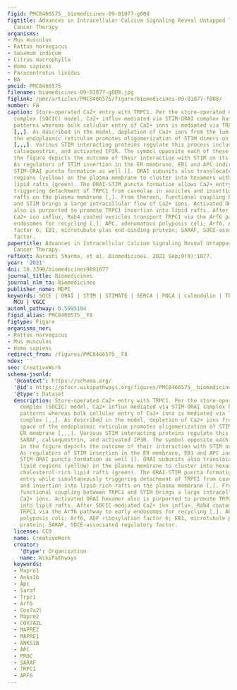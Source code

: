 ```yaml
---
figid: PMC8466575__biomedicines-09-01077-g008
figtitle: Advances in Intracellular Calcium Signaling Reveal Untapped Targets for
  Cancer Therapy
organisms:
- Mus musculus
- Rattus norvegicus
- Sesamum indicum
- Citrus macrophylla
- Homo sapiens
- Paracentrotus lividus
- NA
pmcid: PMC8466575
filename: biomedicines-09-01077-g008.jpg
figlink: /pmc/articles/PMC8466575/figure/biomedicines-09-01077-f008/
number: F8
caption: Store-operated Ca2+ entry with TRPC1. Per the store-operated Ca2+ influx
  complex (SOCIC) model, Ca2+ influx mediated via STIM-ORAI complex has oscillatory
  patterns whereas bulk cellular entry of Ca2+ ions is mediated via TRPC1-STIM1 complex
  [,,]. As described in the model, depletion of Ca2+ ions from the luminal space of
  the endoplasmic reticulum promotes oligomerization of STIM dimers on ER membrane
  [,,,]. Various STIM interacting proteins regulate this process including SARAF,
  calsequestrin, and activated IP3R. The symbol opposite each of these proteins in
  the figure depicts the outcome of their interaction with STIM on its oligomerization.
  As regulators of STIM insertion in the ER membrane, EB1 and APC indirectly influence
  STIM-ORAI puncta formation as well []. ORAI subunits also translocate from low lipid
  regions (yellow) on the plasma membrane to cluster into hexamers within cholesterol-rich
  lipid rafts (green). The ORAI-STIM puncta formation allows Ca2+ entry while simultaneously
  triggering detachment of TRPC1 from caveolae in vesicles and insertion into lipid-rich
  rafts on the plasma membrane [,]. From thereon, functional coupling between TRPC1
  and STIM brings a large intracellular flow of Ca2+ ions. Activated ORAI hexamer
  also is purported to promote TRPC1 insertion into lipid rafts. After SOCIC-mediated
  Ca2+ ion influx, Rab4 coated vesicles transport TRPC1 via the Arf6 pathway to early
  endosomes for recycling [,]. APC, adenomatous polyposis coli; Arf6, ADP ribosylation
  factor 6; EB1, microtubule plus end-binding protein; SARAF, SOCE-associated regulatory
  factor.
papertitle: Advances in Intracellular Calcium Signaling Reveal Untapped Targets for
  Cancer Therapy.
reftext: Aarushi Sharma, et al. Biomedicines. 2021 Sep;9(9):1077.
year: '2021'
doi: 10.3390/biomedicines9091077
journal_title: Biomedicines
journal_nlm_ta: Biomedicines
publisher_name: MDPI
keywords: SOCE | ORAI | STIM | STIMATE | SERCA | PNCA | calmodulin | TRP | IP3R |
  MCU | VGCC
automl_pathway: 0.5995184
figid_alias: PMC8466575__F8
figtype: Figure
organisms_ner:
- Rattus norvegicus
- Mus musculus
- Homo sapiens
redirect_from: /figures/PMC8466575__F8
ndex: ''
seo: CreativeWork
schema-jsonld:
  '@context': https://schema.org/
  '@id': https://pfocr.wikipathways.org/figures/PMC8466575__biomedicines-09-01077-g008.html
  '@type': Dataset
  description: Store-operated Ca2+ entry with TRPC1. Per the store-operated Ca2+ influx
    complex (SOCIC) model, Ca2+ influx mediated via STIM-ORAI complex has oscillatory
    patterns whereas bulk cellular entry of Ca2+ ions is mediated via TRPC1-STIM1
    complex [,,]. As described in the model, depletion of Ca2+ ions from the luminal
    space of the endoplasmic reticulum promotes oligomerization of STIM dimers on
    ER membrane [,,,]. Various STIM interacting proteins regulate this process including
    SARAF, calsequestrin, and activated IP3R. The symbol opposite each of these proteins
    in the figure depicts the outcome of their interaction with STIM on its oligomerization.
    As regulators of STIM insertion in the ER membrane, EB1 and APC indirectly influence
    STIM-ORAI puncta formation as well []. ORAI subunits also translocate from low
    lipid regions (yellow) on the plasma membrane to cluster into hexamers within
    cholesterol-rich lipid rafts (green). The ORAI-STIM puncta formation allows Ca2+
    entry while simultaneously triggering detachment of TRPC1 from caveolae in vesicles
    and insertion into lipid-rich rafts on the plasma membrane [,]. From thereon,
    functional coupling between TRPC1 and STIM brings a large intracellular flow of
    Ca2+ ions. Activated ORAI hexamer also is purported to promote TRPC1 insertion
    into lipid rafts. After SOCIC-mediated Ca2+ ion influx, Rab4 coated vesicles transport
    TRPC1 via the Arf6 pathway to early endosomes for recycling [,]. APC, adenomatous
    polyposis coli; Arf6, ADP ribosylation factor 6; EB1, microtubule plus end-binding
    protein; SARAF, SOCE-associated regulatory factor.
  license: CC0
  name: CreativeWork
  creator:
    '@type': Organization
    name: WikiPathways
  keywords:
  - Mapre1
  - Anks1b
  - Apc
  - Saraf
  - Trpc1
  - Arf6
  - Cox7a2l
  - Mapre2
  - COX7A2L
  - MAPRE2
  - MAPRE1
  - ANKS1B
  - APC
  - PROC
  - SARAF
  - TRPC1
  - ARF6
---
```

